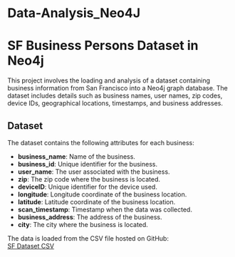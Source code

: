 # Data-Analysis_Neo4J

# SF Business Persons Dataset in Neo4j

This project involves the loading and analysis of a dataset containing business information from San Francisco into a Neo4j graph database. The dataset includes details such as business names, user names, zip codes, device IDs, geographical locations, timestamps, and business addresses.

## Dataset

The dataset contains the following attributes for each business:

- **business_name**: Name of the business.
- **business_id**: Unique identifier for the business.
- **user_name**: The user associated with the business.
- **zip**: The zip code where the business is located.
- **deviceID**: Unique identifier for the device used.
- **longitude**: Longitude coordinate of the business location.
- **latitude**: Latitude coordinate of the business location.
- **scan_timestamp**: Timestamp when the data was collected.
- **business_address**: The address of the business.
- **city**: The city where the business is located.

The data is loaded from the CSV file hosted on GitHub:  
[SF Dataset CSV](https://raw.githubusercontent.com/hemasreeuvs/Data-Analysis_Neo4J/main/sf_dataset.csv)
